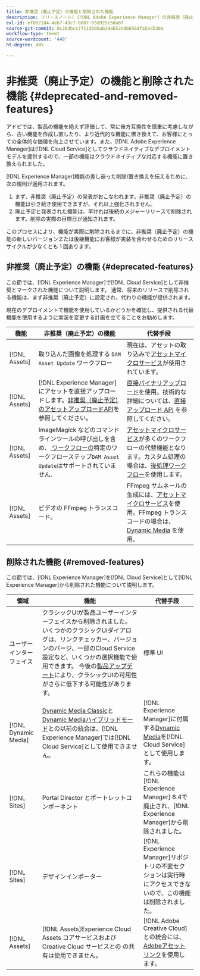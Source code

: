 ```yaml
---
title: 非推奨（廃止予定）の機能と削除された機能
description: リリースノート( [!DNL Adobe Experience Manager] の非推奨（廃止予定）の機能と削除された機能) a [!DNL Cloud Service]
exl-id: ef082184-4eb7-49c7-8887-03d925e3da6f
source-git-commit: 8c26dbcc77113b86ab28ab52e0b6564fa5ed538a
workflow-type: tm+mt
source-wordcount: '448'
ht-degree: 48%

---
```


# 非推奨（廃止予定）の機能と削除された機能 {#deprecated-and-removed-features}

アドビでは、製品の機能を絶えず評価して、常に後方互換性を慎重に考慮しながら、古い機能を作成し直したり、より近代的な機能に置き換えて、お客様にとっての全体的な価値を向上させています。また、[!DNL Adobe Experience Manager]は[!DNL Cloud Service]としてクラウドネイティブなデプロイメントモデルを提供するので、一部の機能はクラウドネイティブな対応する機能に置き換えられました。

[!DNL Experience Manager]機能の差し迫った削除/置き換えを伝えるために、次の規則が適用されます。

1. まず、非推奨（廃止予定）の発表がおこなわれます。非推奨（廃止予定）の機能は引き続き使用できますが、それ以上強化されません。
1. 廃止予定と発表された機能は、早ければ後続のメジャーリリースで削除されます。削除の実際の目標日が通知されます。

このプロセスにより、機能が実際に削除されるまでに、非推奨（廃止予定）の機能の新しいバージョンまたは後継機能にお客様が実装を合わせるためのリリースサイクルが少なくとも 1 回あります。

## 非推奨（廃止予定）の機能 {#deprecated-features}

この節では、[!DNL Experience Manager]で[!DNL Cloud Service]として非推奨とマークされた機能について説明します。 通常、将来のリリースで削除される機能は、まず非推奨（廃止予定）に設定され、代わりの機能が提供されます。

現在のデプロイメントで機能を使用しているかどうかを確認し、提供される代替機能を使用するように実装を変更する計画を立てることをお勧めします。

| 機能 | 非推奨（廃止予定）の機能 | 代替手段 |
| ------------ | ------------------ | ----------- |
| [!DNL Assets] | 取り込んだ画像を処理する `DAM Asset Update` ワークフロー | 現在は、アセットの取り込みで[アセットマイクロサービス](/help/assets/asset-microservices-overview.md)が使用されています。 |
| [!DNL Assets] | [!DNL Experience Manager]にアセットを直接アップロードします。[非推奨（廃止予定）のアセットアップロードAPI](/help/assets/developer-reference-material-apis.md#deprecated-asset-upload-api)を参照してください。 | [直接バイナリアップロード](/help/assets/add-assets.md)を使用。技術的な詳細については、[直接アップロード API](/help/assets/developer-reference-material-apis.md#upload-binary) を参照してください。 |
| [!DNL Assets] | ImageMagick などのコマンドラインツールの呼び出しを含め、[ ワークフローの](/help/assets/developer-reference-material-apis.md#post-processing-workflows-steps)特定のワークフローステップ`DAM Asset Update`はサポートされていません. | [アセットマイクロサービス](/help/assets/asset-microservices-overview.md)が多くのワークフローの代替機能となります。カスタム処理の場合は、[後処理ワークフロー](/help/assets/asset-microservices-configure-and-use.md#post-processing-workflows)を使用します。 |
| [!DNL Assets] | ビデオの FFmpeg トランスコード。 | FFmpeg サムネールの生成には、[アセットマイクロサービス](/help/assets/asset-microservices-overview.md)を使用。FFmpeg トランスコードの場合は、[Dynamic Media](/help/assets/manage-video-assets.md) を使用。 |

## 削除された機能 {#removed-features}

この節では、[!DNL Experience Manager]を[!DNL Cloud Service]として[!DNL Experience Manager]から削除された機能について説明します。

| 領域 | 機能 | 代替手段 |
| ------------ | ------------------ | ----------- |
| ユーザーインターフェイス | クラシックUIが製品ユーザーインターフェイスから削除されました。 いくつかのクラシックUIダイアログは、リンクチェッカー、バージョンのパージ、一部のCloud Service設定など、いくつかの選択機能で使用できます。 今後の[製品アップデート](/help/release-notes/home.md)により、クラシックUIの可用性がさらに低下する可能性があります。 | 標準 UI |
| [!DNL Dynamic Media] | [Dynamic Media Classic](https://experienceleague.adobe.com/docs/experience-manager-65/administering/integration/scene7.html?lang=ja#integration)と[Dynamic Mediaハイブリッドモード](https://experienceleague.adobe.com/docs/experience-manager-65/assets/dynamic/config-dynamic.html?lang=ja#dynamic)との以前の統合は、[!DNL Experience Manager]では[!DNL Cloud Service]として使用できません。 | [!DNL Experience Manager]に付属する[Dynamic Media](/help/assets/dynamic-media/dynamic-media.md)を[!DNL Cloud Service]として使用します。 |
| [!DNL Sites] | Portal Director とポートレットコンポーネント | これらの機能は[!DNL Experience Manager] 6.4で廃止され、[!DNL Experience Manager]から削除されました。 |
| [!DNL Sites] | デザインインポーター | [!DNL Experience Manager]リポジトリの不変セクションは実行時にアクセスできないので、この機能は削除されました。 |
| [!DNL Assets] | [!DNL Assets]Experience Cloud Assets コアサービスおよび Creative Cloud サービスとの の共有は使用できません。 | [!DNL Adobe Creative Cloud]との統合には、[Adobeアセットリンク](https://helpx.adobe.com/jp/enterprise/using/adobe-asset-link.html)を使用します。 |

